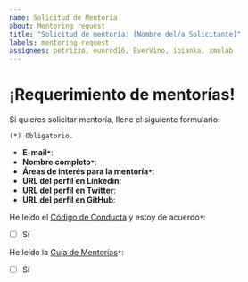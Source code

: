 ```yaml
---
name: Solicitud de Mentoría
about: Mentoring request
title: "Solicitud de mentoría: [Nombre del/a Solicitante]" 
labels: mentoring-request
assignees: petrizzo, eunrod16, EverVino, ibianka, xmnlab
---
```


# ¡Requerimiento de mentorías!

Si quieres solicitar mentoría, llene el siguiente formulario:

```{note}
(*) Obligatorio.
```

- **E-mail`*`**: 
- **Nombre completo`*`**: 
- **Áreas de interés para la mentoría`*`**:
- **URL del perfil en Linkedin**: 
- **URL del perfil en Twitter**: 
- **URL del perfil en GitHub**: 

He leído el [Código de Conducta](https://opensciencelabs.github.io/coc/coc-es.html) y estoy de acuerdo`*`: 
- [ ] Sí

He leído la [Guía de Mentorías](https://opensciencelabs.github.io/mentoring/guide-en.html)`*`: 
- [ ] Sí
